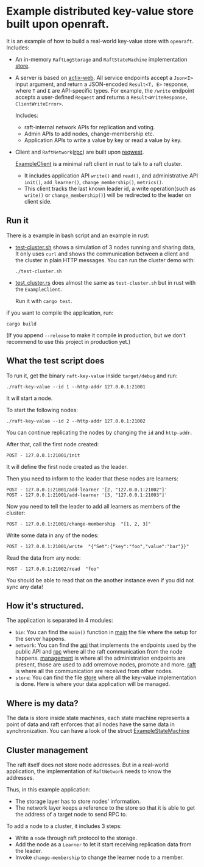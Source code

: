 # Example distributed key-value store built upon openraft.

It is an example of how to build a real-world key-value store with `openraft`.
Includes:
- An in-memory `RaftLogStorage` and `RaftStateMachine` implementation [store](./src/store/store.rs).

- A server is based on [actix-web](https://docs.rs/actix-web/4.0.0-rc.2).
  All service endpoints accept a `Json<I>` input argument,
  and return a JSON-encoded `Result<T, E>` response,
  where `T` and `E` are API-specific types.
  For example, the `/write` endpoint accepts a user-defined `Request`
  and returns a `Result<WriteResponse, ClientWriteError>`.

  Includes:
  - raft-internal network APIs for replication and voting.
  - Admin APIs to add nodes, change-membership etc.
  - Application APIs to write a value by key or read a value by key.

- Client and `RaftNetwork`([rpc](./src/network/raft_network_impl)) are built upon [reqwest](https://docs.rs/reqwest).

  [ExampleClient](./src/client.rs) is a minimal raft client in rust to talk to a raft cluster.
  - It includes application API `write()` and `read()`, and administrative API `init()`, `add_learner()`, `change_membership()`, `metrics()`.
  - This client tracks the last known leader id, a write operation(such as `write()` or `change_membership()`) will be redirected to the leader on client side.

## Run it

There is a example in bash script and an example in rust:

- [test-cluster.sh](./test-cluster.sh) shows a simulation of 3 nodes running and sharing data,
  It only uses `curl` and shows the communication between a client and the cluster in plain HTTP messages.
  You can run the cluster demo with:

  ```shell
  ./test-cluster.sh
  ```

- [test_cluster.rs](./tests/cluster/test_cluster.rs) does almost the same as `test-cluster.sh` but in rust
  with the `ExampleClient`.

  Run it with `cargo test`.


if you want to compile the application, run:

```shell
cargo build
```

(If you append `--release` to make it compile in production, but we don't recommend to use
this project in production yet.)

## What the test script does

To run it, get the binary `raft-key-value` inside `target/debug` and run:

```shell
./raft-key-value --id 1 --http-addr 127.0.0.1:21001
```

It will start a node.

To start the following nodes:

```shell
./raft-key-value --id 2 --http-addr 127.0.0.1:21002
```

You can continue replicating the nodes by changing the `id` and `http-addr`.

After that, call the first node created:

```
POST - 127.0.0.1:21001/init
```

It will define the first node created as the leader.

Then you need to inform to the leader that these nodes are learners:

```
POST - 127.0.0.1:21001/add-learner '[2, "127.0.0.1:21002"]'
POST - 127.0.0.1:21001/add-learner '[3, "127.0.0.1:21003"]'
```

Now you need to tell the leader to add all learners as members of the cluster:

```
POST - 127.0.0.1:21001/change-membership  "[1, 2, 3]"
```

Write some data in any of the nodes:

```
POST - 127.0.0.1:21001/write  "{"Set":{"key":"foo","value":"bar"}}"
```

Read the data from any node:

```
POST - 127.0.0.1:21002/read  "foo"
```

You should be able to read that on the another instance even if you did not sync any data!


## How it's structured.

The application is separated in 4 modules:

 - `bin`: You can find the `main()` function in [main](./src/bin/main.rs) the file where the setup for the server happens.
 - `network`: You can find the [api](./src/network/api.rs) that implements the endpoints used by the public API and [rpc](./src/network/raft_network_impl) where all the raft communication from the node happens. [management](./src/network/management.rs) is where all the administration endpoints are present, those are used to add orremove nodes, promote and more. [raft](./src/network/raft.rs) is where all the communication are received from other nodes.
 - `store`: You can find the file [store](./src/store/mod.rs) where all the key-value implementation is done. Here is where your data application will be managed.

## Where is my data?

The data is store inside state machines, each state machine represents a point of data and
raft enforces that all nodes have the same data in synchronization. You can have a look of
the struct [ExampleStateMachine](./src/store/mod.rs)

## Cluster management

The raft itself does not store node addresses.
But in a real-world application, the implementation of `RaftNetwork` needs to know the addresses.

Thus, in this example application:

- The storage layer has to store nodes' information.
- The network layer keeps a reference to the store so that it is able to get the address of a target node to send RPC to.

To add a node to a cluster, it includes 3 steps:

- Write a `node` through raft protocol to the storage.
- Add the node as a `Learner` to let it start receiving replication data from the leader.
- Invoke `change-membership` to change the learner node to a member.
